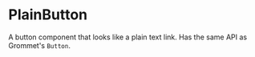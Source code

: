 # PlainButton

A button component that looks like a plain text link. Has the same API as Grommet's `Button`.

